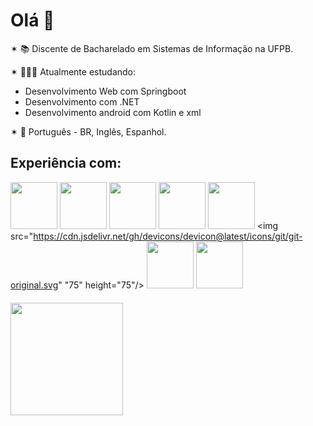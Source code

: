 # Olá 👋
✶ 📚 Discente de Bacharelado em Sistemas de Informação na UFPB.

✶ 👩🏻‍💻 Atualmente estudando:
* Desenvolvimento Web com Springboot
* Desenvolvimento com .NET
* Desenvolvimento android com Kotlin e xml

✶ 💬 Português - BR, Inglês, Espanhol.

## Experiência com:

<img src="https://cdn.jsdelivr.net/gh/devicons/devicon/icons/java/java-original.svg" width="75" height="75"/> <img src="https://cdn.jsdelivr.net/gh/devicons/devicon@latest/icons/kotlin/kotlin-original.svg" width="75" height="75"/> <img src="https://cdn.jsdelivr.net/gh/devicons/devicon@latest/icons/csharp/csharp-original.svg" width= "75" height="75"/> <img src="https://cdn.jsdelivr.net/gh/devicons/devicon/icons/python/python-original.svg" width="75" height="75"/> <img src="https://cdn.jsdelivr.net/gh/devicons/devicon@latest/icons/androidstudio/androidstudio-original.svg" width="75" height="75"/> <img src="https://cdn.jsdelivr.net/gh/devicons/devicon@latest/icons/git/git-original.svg" "75" height="75"/> <img src="https://cdn.jsdelivr.net/gh/devicons/devicon@latest/icons/mysql/mysql-original.svg" width="75" height="75"/> <img src="https://cdn.jsdelivr.net/gh/devicons/devicon@latest/icons/postman/postman-original.svg" width="75" height="75"/>
          

<div style="margin-top: 20px;">
<a href="https://github.com/lorimedeiros">
<img height="180em" src="https://github-readme-stats.vercel.app/api/top-langs/?username=lorimedeiros&layout=compact&langs_count=7&theme=ocean_dark"/>
</div>
